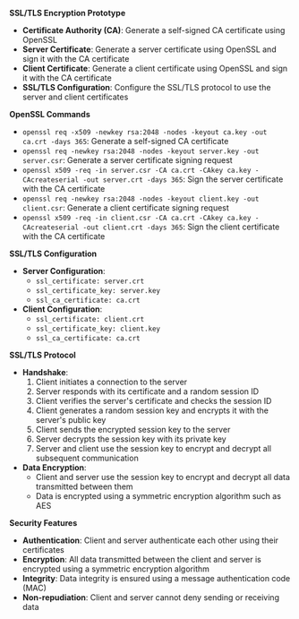 **SSL/TLS Encryption Prototype**

* **Certificate Authority (CA)**: Generate a self-signed CA certificate using OpenSSL
* **Server Certificate**: Generate a server certificate using OpenSSL and sign it with the CA certificate
* **Client Certificate**: Generate a client certificate using OpenSSL and sign it with the CA certificate
* **SSL/TLS Configuration**: Configure the SSL/TLS protocol to use the server and client certificates

**OpenSSL Commands**

* `openssl req -x509 -newkey rsa:2048 -nodes -keyout ca.key -out ca.crt -days 365`: Generate a self-signed CA certificate
* `openssl req -newkey rsa:2048 -nodes -keyout server.key -out server.csr`: Generate a server certificate signing request
* `openssl x509 -req -in server.csr -CA ca.crt -CAkey ca.key -CAcreateserial -out server.crt -days 365`: Sign the server certificate with the CA certificate
* `openssl req -newkey rsa:2048 -nodes -keyout client.key -out client.csr`: Generate a client certificate signing request
* `openssl x509 -req -in client.csr -CA ca.crt -CAkey ca.key -CAcreateserial -out client.crt -days 365`: Sign the client certificate with the CA certificate

**SSL/TLS Configuration**

* **Server Configuration**:
	+ `ssl_certificate: server.crt`
	+ `ssl_certificate_key: server.key`
	+ `ssl_ca_certificate: ca.crt`
* **Client Configuration**:
	+ `ssl_certificate: client.crt`
	+ `ssl_certificate_key: client.key`
	+ `ssl_ca_certificate: ca.crt`

**SSL/TLS Protocol**

* **Handshake**:
	1. Client initiates a connection to the server
	2. Server responds with its certificate and a random session ID
	3. Client verifies the server's certificate and checks the session ID
	4. Client generates a random session key and encrypts it with the server's public key
	5. Client sends the encrypted session key to the server
	6. Server decrypts the session key with its private key
	7. Server and client use the session key to encrypt and decrypt all subsequent communication
* **Data Encryption**:
	+ Client and server use the session key to encrypt and decrypt all data transmitted between them
	+ Data is encrypted using a symmetric encryption algorithm such as AES

**Security Features**

* **Authentication**: Client and server authenticate each other using their certificates
* **Encryption**: All data transmitted between the client and server is encrypted using a symmetric encryption algorithm
* **Integrity**: Data integrity is ensured using a message authentication code (MAC)
* **Non-repudiation**: Client and server cannot deny sending or receiving data